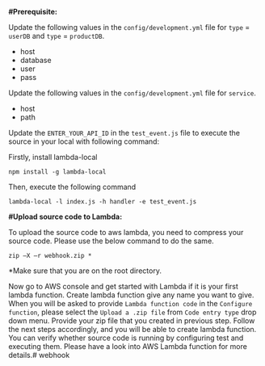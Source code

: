 **#Prerequisite:**

Update the following values in the `config/development.yml` file for `type` = `userDB` and `type` = `productDB`.
  - host
  - database
  - user
  - pass


Update the following values in the `config/development.yml` file for `service`.
  - host
  - path


Update the `ENTER_YOUR_API_ID` in the `test_event.js` file to execute the source in your local with following command:

Firstly, install lambda-local

`npm install -g lambda-local`

Then, execute the following command

`lambda-local -l index.js -h handler -e test_event.js`

**#Upload source code to Lambda:**

To upload the source code to aws lambda, you need to compress your source code. Please use the below command to do the same. 

`zip –X –r webhook.zip *` 

*Make sure that you are on the root directory. 

Now go to AWS console and get started with Lambda if it is your first lambda function. Create lambda function give any name you want to give.
When you will be asked to provide `Lambda function code` in the `Configure function`, please select the `Upload a .zip file` from 
`Code entry type` drop down menu. Provide your zip file that you created in previous step. Follow the next steps accordingly, and you will
be able to create lambda function. You can verify whether source code is running by configuring test and executing them.
Please have a look into AWS Lambda function for more details.# webhook
